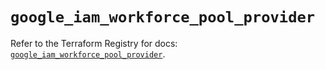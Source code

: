 # `google_iam_workforce_pool_provider`

Refer to the Terraform Registry for docs: [`google_iam_workforce_pool_provider`](https://registry.terraform.io/providers/hashicorp/google-beta/5.21.0/docs/resources/google_iam_workforce_pool_provider).

